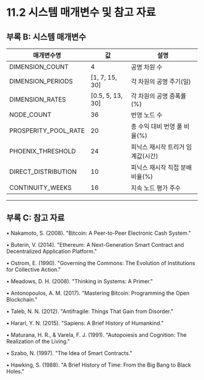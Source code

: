 # 11.2 시스템 매개변수 및 참고 자료

## 부록 B: 시스템 매개변수

| 매개변수명 | 값 | 설명 |
|---------|------|------|
| DIMENSION_COUNT | 4 | 공명 차원 수 |
| DIMENSION_PERIODS | [1, 7, 15, 30] | 각 차원의 공명 주기(일) |
| DIMENSION_RATES | [0.5, 5, 13, 30] | 각 차원의 공명 증폭률(%) |
| NODE_COUNT | 36 | 번영 노드 수 |
| PROSPERITY_POOL_RATE | 20 | 총 수익 대비 번영 풀 비율(%) |
| PHOENIX_THRESHOLD | 24 | 피닉스 재시작 트리거 임계값(시간) |
| DIRECT_DISTRIBUTION | 10 | 피닉스 재시작 직접 분배 비율(%) |
| CONTINUITY_WEEKS | 16 | 지속 노드 평가 주수 |

---

## 부록 C: 참고 자료

• Nakamoto, S. (2008). "Bitcoin: A Peer-to-Peer Electronic Cash System."

• Buterin, V. (2014). "Ethereum: A Next-Generation Smart Contract and Decentralized Application Platform."

• Ostrom, E. (1990). "Governing the Commons: The Evolution of Institutions for Collective Action."

• Meadows, D. H. (2008). "Thinking in Systems: A Primer."

• Antonopoulos, A. M. (2017). "Mastering Bitcoin: Programming the Open Blockchain."

• Taleb, N. N. (2012). "Antifragile: Things That Gain from Disorder."

• Harari, Y. N. (2015). "Sapiens: A Brief History of Humankind."

• Maturana, H. R., & Varela, F. J. (1991). "Autopoiesis and Cognition: The Realization of the Living."

• Szabo, N. (1997). "The Idea of Smart Contracts."

• Hawking, S. (1988). "A Brief History of Time: From the Big Bang to Black Holes."